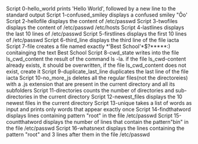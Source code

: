 Script 0-hello_world prints 'Hello World', followed by a new line to the standard output
Script 1-confused_smiley displays a confused smiley "Ôo'
Script 2-hellofile displays the content of /etc/passwd
Script 3-twofiles displays the content of /etc/passwd /etc/hosts
Script 4-lastlines displays the last 10 lines of /etc/passwd
Script 5-firstlines displays the first 10 lines of /etc/passwd
Script 6-third_line displays the third line of the file iacta
Script 7-file creates a file named exactly \*\'Best School\'\*$\?\*\*\*\*\*:) conitainging the text Best School
Script 8-cwd_state writes into the file ls_cwd_content the result of the command ls -la. if the file ls_cwd-content already exists, it should be overwritten, if the file ls_cwd_content does not exist, create it
Script 9-duplicate_last_line duplicates the last line of the file iacta
Script 10-no_more_js deletes all the regular files(not the directoreies) with a .js extension that are present in the current directory and all its subfolders
Script 11-directories counts the number of directories and sub-directories in the current directory
Script 12-newest_files displays the 10 newest files in the current directory
Script 13-unique takes a list of words as input and prints only words that appear exactly once
Script 14-findthatword displays lines containing pattern "root" in the file /etc/passwd
Script 15-countthatword displays the number of lines that contain the pattern"bin" in the file /etc/passwd
Script 16-whatsnext displays the lines containing the pattern "root" and 3 lines after them in the file /etc/passwd
